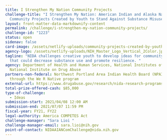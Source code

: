 ```yaml
---
title: I Strengthen My Nation Community Projects
challenge-title: "I Strengthen My Nation: American Indian and Alaska Native
  Community Projects Created by Youth to Stand Against Substance Misuse"
layout: front-matter-data-markdownify-content
permalink: /challenge/i-strengthen-my-nation-community-projects/
challenge-id: "1223"
status: open
sidenav: false
card-image: /assets/netlify-uploads/community-projects-created-by-youth_crop_resize.jpg
agency-logo: /assets/netlify-uploads/NIH_Master_Logo_Vertical_2Color.jpg
tagline: "NIDA challenges creative youth to develop ideas for community projects
  that could decrease substance use and promote resilience. "
agency: Department of Health and Human Services, National Institutes of Health,
  National Institute on Drug Abuse
partners-non-federal: Northwest Portland Area Indian Health Board (NPAIHB),
  through the We R Native program
external-url: https://www.drugabuse.gov/research/nida-research-programs-activities/nida-challenges-program/strengthen_my_nation/community_projects
total-prize-offered-cash: $85,000
type-of-challenge:
  - Ideas
submission-start: 2021/04/08 12:00 AM
submission-end: 2021/07/07 11:59 PM
fiscal-year: FY21, FY22
legal-authority: America COMPETES Act
challenge-manager: "Sara Lioi "
challenge-manager-email: sara.lioi@nih.gov
point-of-contact: NIDAAIANComChallenge@nida.nih.gov
---
```

